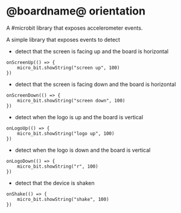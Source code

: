 # @boardname@ orientation

A #microbit library that exposes accelerometer events.

A simple library that exposes events to detect

* detect that the screen is facing up and the board is horizontal

```
onScreenUp(() => {
    micro_bit.showString("screen up", 100)
})
```

* detect that the screen is facing down and the board is horizontal

```
onScreenDown(() => {
    micro_bit.showString("screen down", 100)
})
```

* detect when the logo is up and the board is vertical

```
onLogoUp(() => {
    micro_bit.showString("logo up", 100)
})
```

* detect when the logo is down and the board is vertical

```
onLogoDown(() => {
    micro_bit.showString("r", 100)
})
```

* detect that the device is shaken

```
onShake(() => {
    micro_bit.showString("shake", 100)
})
```

